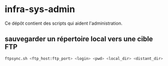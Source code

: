 # infra-sys-admin
Ce dépôt contient des scripts qui aident l'administration.

## sauvegarder un répertoire local vers une cible FTP

```sh
ftpsync.sh <ftp_host:ftp_port> <login> <pwd> <local_dir> <distant_dir>
```
